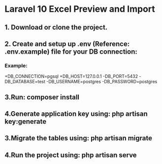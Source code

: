 # Laravel 10 Excel Preview and Import
## 1. Download or clone the project.
## 2. Create and setup up .env (Reference: .env.example) file for your DB connection:
### Example: 
+DB_CONNECTION=pgsql
+DB_HOST=127.0.0.1
-DB_PORT=5432
-DB_DATABASE=test
-DB_USERNAME=postgres
-DB_PASSWORD=postgres
## 3.Run: composer install
## 4.Generate application key using: php artisan key:generate
## 3.Migrate the tables using: php artisan migrate
## 4.Run the project using: php artisan serve
